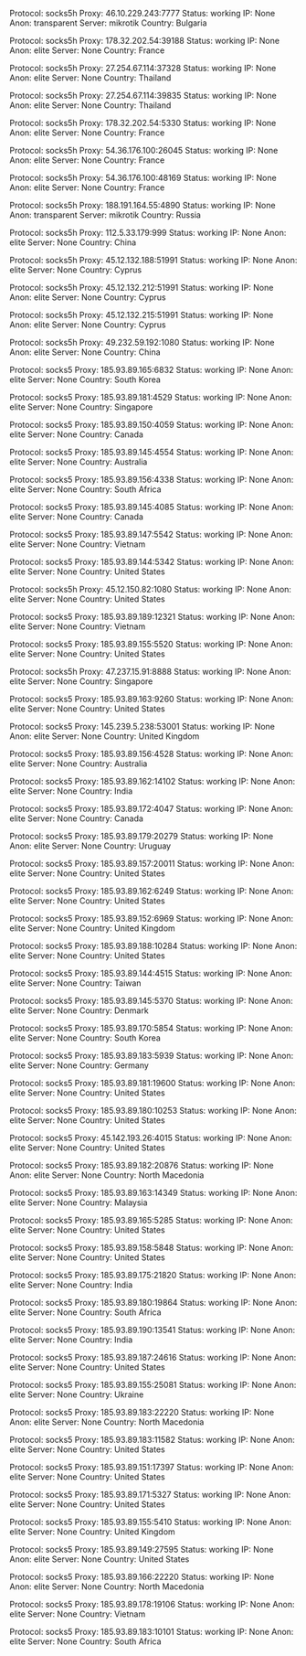 Protocol: socks5h
Proxy: 46.10.229.243:7777
Status: working
IP: None
Anon: transparent
Server: mikrotik
Country: Bulgaria

Protocol: socks5h
Proxy: 178.32.202.54:39188
Status: working
IP: None
Anon: elite
Server: None
Country: France

Protocol: socks5h
Proxy: 27.254.67.114:37328
Status: working
IP: None
Anon: elite
Server: None
Country: Thailand

Protocol: socks5h
Proxy: 27.254.67.114:39835
Status: working
IP: None
Anon: elite
Server: None
Country: Thailand

Protocol: socks5h
Proxy: 178.32.202.54:5330
Status: working
IP: None
Anon: elite
Server: None
Country: France

Protocol: socks5h
Proxy: 54.36.176.100:26045
Status: working
IP: None
Anon: elite
Server: None
Country: France

Protocol: socks5h
Proxy: 54.36.176.100:48169
Status: working
IP: None
Anon: elite
Server: None
Country: France

Protocol: socks5h
Proxy: 188.191.164.55:4890
Status: working
IP: None
Anon: transparent
Server: mikrotik
Country: Russia

Protocol: socks5h
Proxy: 112.5.33.179:999
Status: working
IP: None
Anon: elite
Server: None
Country: China

Protocol: socks5h
Proxy: 45.12.132.188:51991
Status: working
IP: None
Anon: elite
Server: None
Country: Cyprus

Protocol: socks5h
Proxy: 45.12.132.212:51991
Status: working
IP: None
Anon: elite
Server: None
Country: Cyprus

Protocol: socks5h
Proxy: 45.12.132.215:51991
Status: working
IP: None
Anon: elite
Server: None
Country: Cyprus

Protocol: socks5h
Proxy: 49.232.59.192:1080
Status: working
IP: None
Anon: elite
Server: None
Country: China

Protocol: socks5
Proxy: 185.93.89.165:6832
Status: working
IP: None
Anon: elite
Server: None
Country: South Korea

Protocol: socks5
Proxy: 185.93.89.181:4529
Status: working
IP: None
Anon: elite
Server: None
Country: Singapore

Protocol: socks5
Proxy: 185.93.89.150:4059
Status: working
IP: None
Anon: elite
Server: None
Country: Canada

Protocol: socks5
Proxy: 185.93.89.145:4554
Status: working
IP: None
Anon: elite
Server: None
Country: Australia

Protocol: socks5
Proxy: 185.93.89.156:4338
Status: working
IP: None
Anon: elite
Server: None
Country: South Africa

Protocol: socks5
Proxy: 185.93.89.145:4085
Status: working
IP: None
Anon: elite
Server: None
Country: Canada

Protocol: socks5
Proxy: 185.93.89.147:5542
Status: working
IP: None
Anon: elite
Server: None
Country: Vietnam

Protocol: socks5
Proxy: 185.93.89.144:5342
Status: working
IP: None
Anon: elite
Server: None
Country: United States

Protocol: socks5h
Proxy: 45.12.150.82:1080
Status: working
IP: None
Anon: elite
Server: None
Country: United States

Protocol: socks5
Proxy: 185.93.89.189:12321
Status: working
IP: None
Anon: elite
Server: None
Country: Vietnam

Protocol: socks5
Proxy: 185.93.89.155:5520
Status: working
IP: None
Anon: elite
Server: None
Country: United States

Protocol: socks5h
Proxy: 47.237.15.91:8888
Status: working
IP: None
Anon: elite
Server: None
Country: Singapore

Protocol: socks5
Proxy: 185.93.89.163:9260
Status: working
IP: None
Anon: elite
Server: None
Country: United States

Protocol: socks5
Proxy: 145.239.5.238:53001
Status: working
IP: None
Anon: elite
Server: None
Country: United Kingdom

Protocol: socks5
Proxy: 185.93.89.156:4528
Status: working
IP: None
Anon: elite
Server: None
Country: Australia

Protocol: socks5
Proxy: 185.93.89.162:14102
Status: working
IP: None
Anon: elite
Server: None
Country: India

Protocol: socks5
Proxy: 185.93.89.172:4047
Status: working
IP: None
Anon: elite
Server: None
Country: Canada

Protocol: socks5
Proxy: 185.93.89.179:20279
Status: working
IP: None
Anon: elite
Server: None
Country: Uruguay

Protocol: socks5
Proxy: 185.93.89.157:20011
Status: working
IP: None
Anon: elite
Server: None
Country: United States

Protocol: socks5
Proxy: 185.93.89.162:6249
Status: working
IP: None
Anon: elite
Server: None
Country: United States

Protocol: socks5
Proxy: 185.93.89.152:6969
Status: working
IP: None
Anon: elite
Server: None
Country: United Kingdom

Protocol: socks5
Proxy: 185.93.89.188:10284
Status: working
IP: None
Anon: elite
Server: None
Country: United States

Protocol: socks5
Proxy: 185.93.89.144:4515
Status: working
IP: None
Anon: elite
Server: None
Country: Taiwan

Protocol: socks5
Proxy: 185.93.89.145:5370
Status: working
IP: None
Anon: elite
Server: None
Country: Denmark

Protocol: socks5
Proxy: 185.93.89.170:5854
Status: working
IP: None
Anon: elite
Server: None
Country: South Korea

Protocol: socks5
Proxy: 185.93.89.183:5939
Status: working
IP: None
Anon: elite
Server: None
Country: Germany

Protocol: socks5
Proxy: 185.93.89.181:19600
Status: working
IP: None
Anon: elite
Server: None
Country: United States

Protocol: socks5
Proxy: 185.93.89.180:10253
Status: working
IP: None
Anon: elite
Server: None
Country: United States

Protocol: socks5
Proxy: 45.142.193.26:4015
Status: working
IP: None
Anon: elite
Server: None
Country: United States

Protocol: socks5
Proxy: 185.93.89.182:20876
Status: working
IP: None
Anon: elite
Server: None
Country: North Macedonia

Protocol: socks5
Proxy: 185.93.89.163:14349
Status: working
IP: None
Anon: elite
Server: None
Country: Malaysia

Protocol: socks5
Proxy: 185.93.89.165:5285
Status: working
IP: None
Anon: elite
Server: None
Country: United States

Protocol: socks5
Proxy: 185.93.89.158:5848
Status: working
IP: None
Anon: elite
Server: None
Country: United States

Protocol: socks5
Proxy: 185.93.89.175:21820
Status: working
IP: None
Anon: elite
Server: None
Country: India

Protocol: socks5
Proxy: 185.93.89.180:19864
Status: working
IP: None
Anon: elite
Server: None
Country: South Africa

Protocol: socks5
Proxy: 185.93.89.190:13541
Status: working
IP: None
Anon: elite
Server: None
Country: India

Protocol: socks5
Proxy: 185.93.89.187:24616
Status: working
IP: None
Anon: elite
Server: None
Country: United States

Protocol: socks5
Proxy: 185.93.89.155:25081
Status: working
IP: None
Anon: elite
Server: None
Country: Ukraine

Protocol: socks5
Proxy: 185.93.89.183:22220
Status: working
IP: None
Anon: elite
Server: None
Country: North Macedonia

Protocol: socks5
Proxy: 185.93.89.183:11582
Status: working
IP: None
Anon: elite
Server: None
Country: United States

Protocol: socks5
Proxy: 185.93.89.151:17397
Status: working
IP: None
Anon: elite
Server: None
Country: United States

Protocol: socks5
Proxy: 185.93.89.171:5327
Status: working
IP: None
Anon: elite
Server: None
Country: United States

Protocol: socks5
Proxy: 185.93.89.155:5410
Status: working
IP: None
Anon: elite
Server: None
Country: United Kingdom

Protocol: socks5
Proxy: 185.93.89.149:27595
Status: working
IP: None
Anon: elite
Server: None
Country: United States

Protocol: socks5
Proxy: 185.93.89.166:22220
Status: working
IP: None
Anon: elite
Server: None
Country: North Macedonia

Protocol: socks5
Proxy: 185.93.89.178:19106
Status: working
IP: None
Anon: elite
Server: None
Country: Vietnam

Protocol: socks5
Proxy: 185.93.89.183:10101
Status: working
IP: None
Anon: elite
Server: None
Country: South Africa

